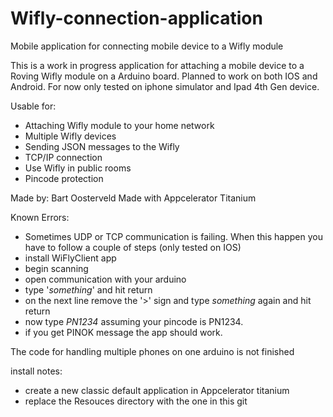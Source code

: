 Wifly-connection-application
============================

Mobile application for connecting mobile device to a Wifly module

This is a work in progress application for attaching a mobile device to a Roving Wifly module on a Arduino board.
Planned to work on both IOS and Android. For now only tested on iphone simulator and Ipad 4th Gen device.

Usable for:
- Attaching Wifly module to your home network
- Multiple Wifly devices
- Sending JSON messages to the Wifly
- TCP/IP connection
- Use Wifly in public rooms
- Pincode protection

Made by: Bart Oosterveld
Made with Appcelerator Titanium

Known Errors:
- Sometimes UDP or TCP communication is failing. When this happen you have to follow a couple of steps (only tested on IOS)
- install WiFlyClient app
- begin scanning
- open communication with your arduino
- type '*something*' and hit return
- on the next line remove the '>' sign and type *something* again and hit return
- now type *PN1234* assuming your pincode is PN1234.
- if you get PINOK message the app should work.

The code for handling multiple phones on one arduino is not finished

install notes:
- create a new classic default application in Appcelerator titanium
- replace the Resouces directory with the one in this git

